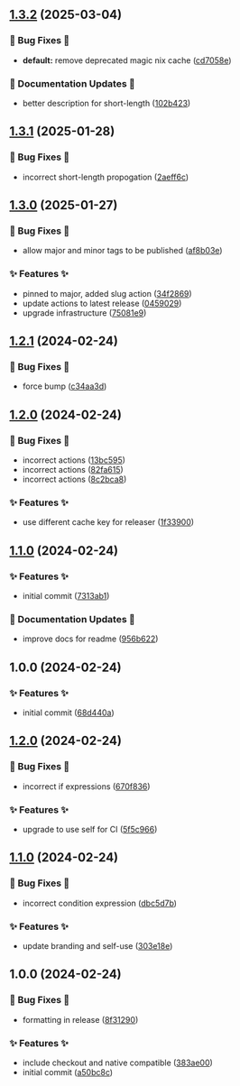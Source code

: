 ## [1.3.2](https://github.com/AtomiCloud/actions.setup-nix/compare/v1.3.1...v1.3.2) (2025-03-04)


### 🐛 Bug Fixes 🐛

* **default:** remove deprecated magic nix cache ([cd7058e](https://github.com/AtomiCloud/actions.setup-nix/commit/cd7058e2971277e90918e43c80383fbbac72c64c))


### 📝 Documentation Updates 📝

* better description for short-length ([102b423](https://github.com/AtomiCloud/actions.setup-nix/commit/102b42370190aa1038486ca795c09a017b87e488))

## [1.3.1](https://github.com/AtomiCloud/actions.setup-nix/compare/v1.3.0...v1.3.1) (2025-01-28)


### 🐛 Bug Fixes 🐛

* incorrect short-length propogation ([2aeff6c](https://github.com/AtomiCloud/actions.setup-nix/commit/2aeff6c1b6bfcd5503b3c91e758dcb9428235a43))

## [1.3.0](https://github.com/AtomiCloud/actions.setup-nix/compare/v1.2.1...v1.3.0) (2025-01-27)


### 🐛 Bug Fixes 🐛

* allow major and minor tags to be published ([af8b03e](https://github.com/AtomiCloud/actions.setup-nix/commit/af8b03e9949f45b40251b53c5c58a7ab13e43484))


### ✨ Features ✨

* pinned to major, added slug action ([34f2869](https://github.com/AtomiCloud/actions.setup-nix/commit/34f2869557c42058dc67db0bce3bd92ff0ef9dd3))
* update actions to latest release ([0459029](https://github.com/AtomiCloud/actions.setup-nix/commit/04590295d778d368c8976e34ee25645a46aadfb6))
* upgrade infrastructure ([75081e9](https://github.com/AtomiCloud/actions.setup-nix/commit/75081e9ac73fa887007e0b1a48986dcb0e633b22))

## [1.2.1](https://github.com/AtomiCloud/actions.setup-nix/compare/v1.2.0...v1.2.1) (2024-02-24)


### 🐛 Bug Fixes 🐛

* force bump ([c34aa3d](https://github.com/AtomiCloud/actions.setup-nix/commit/c34aa3da3e39bf08b909577b68a06ac294f8e5d5))

## [1.2.0](https://github.com/AtomiCloud/actions.setup-nix/compare/v1.1.0...v1.2.0) (2024-02-24)


### 🐛 Bug Fixes 🐛

* incorrect actions ([13bc595](https://github.com/AtomiCloud/actions.setup-nix/commit/13bc5957056a78d3529c3558e5add5a9c9d654da))
* incorrect actions ([82fa615](https://github.com/AtomiCloud/actions.setup-nix/commit/82fa6158e112bbbfd85ae7e073f217adc14cb3da))
* incorrect actions ([8c2bca8](https://github.com/AtomiCloud/actions.setup-nix/commit/8c2bca8a8dbbad7255cdf1e119a8c4da1b64728e))


### ✨ Features ✨

* use different cache key for releaser ([1f33900](https://github.com/AtomiCloud/actions.setup-nix/commit/1f33900f4e7d7e836d6cbef206653df476d23725))

## [1.1.0](https://github.com/AtomiCloud/action.setup-nix/compare/v1.0.0...v1.1.0) (2024-02-24)


### ✨ Features ✨

* initial commit ([7313ab1](https://github.com/AtomiCloud/action.setup-nix/commit/7313ab18bc62ebd1e86080afbcfbc0e5238f9c03))


### 📝 Documentation Updates 📝

* improve docs for readme ([956b622](https://github.com/AtomiCloud/action.setup-nix/commit/956b622d96e77e77e1d05e1568bd9395ae7efb2a))

## 1.0.0 (2024-02-24)


### ✨ Features ✨

* initial commit ([68d440a](https://github.com/AtomiCloud/action.setup-nix/commit/68d440a15f147cd4fbe13be5a60cdd0ec3b1c93d))

## [1.2.0](https://github.com/AtomiCloud/atomici-ns-action/compare/v1.1.0...v1.2.0) (2024-02-24)


### 🐛 Bug Fixes 🐛

* incorrect if expressions ([670f836](https://github.com/AtomiCloud/atomici-ns-action/commit/670f836669bda1df9e7383b9a559c854a6723bf6))


### ✨ Features ✨

* upgrade to use self for CI ([5f5c966](https://github.com/AtomiCloud/atomici-ns-action/commit/5f5c9669a7bbf3a9eb6bb489d5c30afb60d24627))

## [1.1.0](https://github.com/AtomiCloud/atomici-ns-action/compare/v1.0.0...v1.1.0) (2024-02-24)


### 🐛 Bug Fixes 🐛

* incorrect condition expression ([dbc5d7b](https://github.com/AtomiCloud/atomici-ns-action/commit/dbc5d7b88a7b1363f519604e435d979b3a6decd0))


### ✨ Features ✨

* update branding and self-use ([303e18e](https://github.com/AtomiCloud/atomici-ns-action/commit/303e18ee75b43bd0867a9cd392dbc6d25b475caf))

## 1.0.0 (2024-02-24)


### 🐛 Bug Fixes 🐛

* formatting in release ([8f31290](https://github.com/AtomiCloud/atomici-ns-action/commit/8f31290e2579ec21f630f49bf676c59c74626f8b))


### ✨ Features ✨

* include checkout and native compatible ([383ae00](https://github.com/AtomiCloud/atomici-ns-action/commit/383ae00d1b7367b27ddfbfae4680f20e3d12d773))
* initial commit ([a50bc8c](https://github.com/AtomiCloud/atomici-ns-action/commit/a50bc8c06c80abbafe19c5141bc6545c6200c166))
